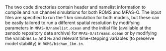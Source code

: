 The two code directories contain header and namelist information to compile and run channel simulations for both ROMS and MPAS-O. The input files are specified to run the 1 km simulation for both models, but these can be easily tailored to run a different spatial resolution by modifying parameters in `MPAS-O/namelist.ocean` and the initial file (available at the zenodo repository data archive) for `MPAS-O/streams.ocean` or by modifying the variables `Lm` and `Mm` and relevant time-stepping variables (to preserve model stability) in `ROMS/bichan_1km.in`.
